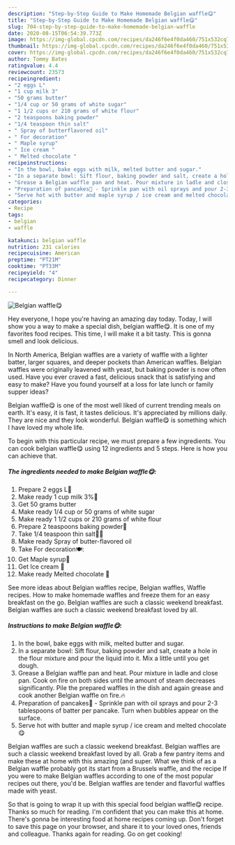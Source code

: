 ```yaml
---
description: "Step-by-Step Guide to Make Homemade Belgian waffle😋"
title: "Step-by-Step Guide to Make Homemade Belgian waffle😋"
slug: 704-step-by-step-guide-to-make-homemade-belgian-waffle
date: 2020-08-15T06:54:39.773Z
image: https://img-global.cpcdn.com/recipes/da246f6e4f0da460/751x532cq70/belgian-waffle😋-recipe-main-photo.jpg
thumbnail: https://img-global.cpcdn.com/recipes/da246f6e4f0da460/751x532cq70/belgian-waffle😋-recipe-main-photo.jpg
cover: https://img-global.cpcdn.com/recipes/da246f6e4f0da460/751x532cq70/belgian-waffle😋-recipe-main-photo.jpg
author: Tommy Bates
ratingvalue: 4.4
reviewcount: 23573
recipeingredient:
- "2 eggs L"
- "1 cup milk 3"
- "50 grams butter"
- "1/4 cup or 50 grams of white sugar"
- "1 1/2 cups or 210 grams of white flour"
- "2 teaspoons baking powder"
- "1/4 teaspoon thin salt"
- " Spray of butterflavored oil"
- " For decoration"
- " Maple syrup"
- " Ice cream "
- " Melted chocolate "
recipeinstructions:
- "In the bowl, bake eggs with milk, melted butter and sugar."
- "In a separate bowl: Sift flour, baking powder and salt, create a hole in the flour mixture and pour the liquid into it. Mix a little until you get dough."
- "Grease a Belgian waffle pan and heat. Pour mixture in ladle and close pan. Cook on fire on both sides until the amount of steam decreases significantly. Pile the prepared waffles in the dish and again grease and cook another Belgian waffle on fire.🔥"
- "Preparation of pancakes🥞 - Sprinkle pan with oil sprays and pour 2-3 tablespoons of batter per pancake. Turn when bubbles appear on the surface."
- "Serve hot with butter and maple syrup / ice cream and melted chocolate😋"
categories:
- Recipe
tags:
- belgian
- waffle

katakunci: belgian waffle 
nutrition: 231 calories
recipecuisine: American
preptime: "PT21M"
cooktime: "PT33M"
recipeyield: "4"
recipecategory: Dinner

---
```



![Belgian waffle😋](https://img-global.cpcdn.com/recipes/da246f6e4f0da460/751x532cq70/belgian-waffle😋-recipe-main-photo.jpg)

Hey everyone, I hope you're having an amazing day today. Today, I will show you a way to make a special dish, belgian waffle😋. It is one of my favorites food recipes. This time, I will make it a bit tasty. This is gonna smell and look delicious.

In North America, Belgian waffles are a variety of waffle with a lighter batter, larger squares, and deeper pockets than American waffles. Belgian waffles were originally leavened with yeast, but baking powder is now often used. Have you ever craved a fast, delicious snack that is satisfying and easy to make? Have you found yourself at a loss for late lunch or family supper ideas?

Belgian waffle😋 is one of the most well liked of current trending meals on earth. It's easy, it is fast, it tastes delicious. It's appreciated by millions daily. They are nice and they look wonderful. Belgian waffle😋 is something which I have loved my whole life.


To begin with this particular recipe, we must prepare a few ingredients. You can cook belgian waffle😋 using 12 ingredients and 5 steps. Here is how you can achieve that.

<!--inarticleads1-->

##### The ingredients needed to make Belgian waffle😋:

1. Prepare 2 eggs L🥚
1. Make ready 1 cup milk 3%🥛
1. Get 50 grams butter
1. Make ready 1/4 cup or 50 grams of white sugar
1. Make ready 1 1/2 cups or 210 grams of white flour
1. Prepare 2 teaspoons baking powder🥄
1. Take 1/4 teaspoon thin salt🥄🧂
1. Make ready  Spray of butter-flavored oil
1. Take  For decoration🍽:
1. Get  Maple syrup🍯
1. Get  Ice cream 🍨
1. Make ready  Melted chocolate 🍫


See more ideas about Belgian waffles recipe, Belgian waffles, Waffle recipes. How to make homemade waffles and freeze them for an easy breakfast on the go. Belgian waffles are such a classic weekend breakfast. Belgian waffles are such a classic weekend breakfast loved by all. 

<!--inarticleads2-->

##### Instructions to make Belgian waffle😋:

1. In the bowl, bake eggs with milk, melted butter and sugar.
1. In a separate bowl: Sift flour, baking powder and salt, create a hole in the flour mixture and pour the liquid into it. Mix a little until you get dough.
1. Grease a Belgian waffle pan and heat. Pour mixture in ladle and close pan. Cook on fire on both sides until the amount of steam decreases significantly. Pile the prepared waffles in the dish and again grease and cook another Belgian waffle on fire.🔥
1. Preparation of pancakes🥞 - Sprinkle pan with oil sprays and pour 2-3 tablespoons of batter per pancake. Turn when bubbles appear on the surface.
1. Serve hot with butter and maple syrup / ice cream and melted chocolate😋


Belgian waffles are such a classic weekend breakfast. Belgian waffles are such a classic weekend breakfast loved by all. Grab a few pantry items and make these at home with this amazing (and super. What we think of as a Belgian waffle probably got its start from a Brussels waffle, and the recipe If you were to make Belgian waffles according to one of the most popular recipes out there, you&#39;d be. Belgian waffles are tender and flavorful waffles made with yeast. 

So that is going to wrap it up with this special food belgian waffle😋 recipe. Thanks so much for reading. I'm confident that you can make this at home. There's gonna be interesting food at home recipes coming up. Don't forget to save this page on your browser, and share it to your loved ones, friends and colleague. Thanks again for reading. Go on get cooking!
